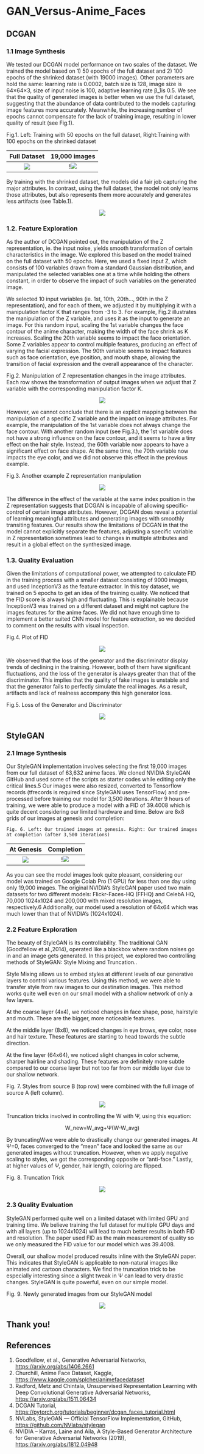 # GAN_Versus-Anime_Faces

## DCGAN

### 1.1 Image Synthesis
We tested our DCGAN model performance on two scales of the dataset. We trained the model based on 1) 50 epochs of the full dataset and 2) 100 epochs of the shrinked dataset (with 19000 images). Other parameters are hold the same: learning rate is 0.0002, batch size is 128, image size is 64×64×3, size of input noise is 100, adaptive learning rate β_1is 0.5. We see that the quality of generated images is better when we use the full dataset, suggesting that the abundance of data contributed to the models capturing image features more accurately. Meanwhile, the increasing number of epochs cannot compensate for the lack of training image, resulting in lower quality of result (see Fig.1).

Fig.1. Left: Training with 50 epochs on the full dataset, Right:Training with 100 epochs on the shrinked dataset

Full Dataset               |  19,000 images
:-------------------------:|:-------------------------:
![](https://github.com/mthnguyener/GAN_Versus-Anime_Faces/blob/main/Results/DCGAN/training_50epochs_full.png) | !![](https://github.com/mthnguyener/GAN_Versus-Anime_Faces/blob/main/Results/DCGAN/training_100epochs_19000.png)

By training with the shrinked dataset, the models did a fair job capturing the major attributes. In contrast, using the full dataset, the model not only learns those attributes, but also represents them more accurately and generates less artifacts (see Table.1).

<div style="text-align:center"><img src="https://github.com/mthnguyener/GAN_Versus-Anime_Faces/blob/main/Results/DCGAN/DCGAN_Table.png" /></div>

### 1.2. Feature Exploration
As the author of DCGAN pointed out, the manipulation of the Z representation, ie. the input noise, yields smooth transformation of certain characteristics in the image. We explored this based on the model trained on the full dataset with 50 epochs. Here, we used a fixed input Z, which consists of 100 variables drawn from a standard Gaussian distribution, and manipulated the selected variables one at a time while holding the others constant, in order to observe the impact of such variables on the generated image.

We selected 10 input variables (ie. 1st, 10th, 20th…, 90th in the Z representation), and for each of them, we adjusted it by multiplying it with a manipulation factor K that ranges from -3 to 3. For example, Fig.2 illustrates the manipulation of the Z variable, and uses it as the input to generate an image. For this random input, scaling the 1st variable changes the face contour of the anime character, making the width of the face shrink as K increases. Scaling the 20th variable seems to impact the face orientation. Some Z variables appear to control multiple features, producing an effect of varying the facial expression. The 90th variable seems to impact features such as face orientation, eye position, and mouth shape, allowing the transition of facial expression and the overall appearance of the character.

Fig.2. Manipulation of Z representation changes in the image attributes. Each row shows the transformation of output images when we adjust that Z variable with the corresponding manipulation factor K. 

<div style="text-align:center"><img src="https://github.com/mthnguyener/GAN_Versus-Anime_Faces/blob/main/Results/DCGAN/Z_manipulation.png" /></div>

However, we cannot conclude that there is an explicit mapping between the manipulation of a specific Z variable and the impact on image attributes. For example, the manipulation of the 1st variable does not always change the face contour. With another random input (see Fig.3.), the 1st variable does not have a strong influence on the face contour, and it seems to have a tiny effect on the hair style. Instead, the 60th variable now appears to have a significant effect on face shape. At the same time, the 70th variable now impacts the eye color, and we did not observe this effect in the previous example.
 
Fig.3. Another example Z representation manipulation

<div style="text-align:center"><img src="https://github.com/mthnguyener/GAN_Versus-Anime_Faces/blob/main/Results/DCGAN/Z_manipulation2.png" /></div>

The difference in the effect of the variable at the same index position in the Z representation suggests that DCGAN is incapable of allowing specific-control of certain image attributes. However, DCGAN does reveal a potential of learning meaningful attributes and generating images with smoothly transiting features. Our results show the limitations of DCGAN in that the model cannot explicitly separate the features, adjusting a specific variable in Z representation sometimes lead to changes in multiple attributes and result in a global effect on the synthesized image.

### 1.3. Quality Evaluation
Given the limitations of computational power, we attempted to calculate FID in the training process with a smaller dataset consisting of 9000 images, and used InceptionV3 as the feature extractor. In this toy dataset, we trained on 5 epochs to get an idea of the training quality. We noticed that the FID score is always high and fluctuating. This is explainable because InceptionV3 was trained on a different dataset and might not capture the images features for the anime faces. We did not have enough time to implement a better suited CNN model for feature extraction, so we decided to comment on the results with visual inspection.
 
Fig.4. Plot of FID 

<div style="text-align:center"><img src="https://github.com/mthnguyener/GAN_Versus-Anime_Faces/blob/main/Results/DCGAN/DCGAN_FID.png" /></div>

We observed that the loss of the generator and the discriminator display trends of declining in the training. However, both of them have significant fluctuations, and the loss of the generator is always greater than that of the discriminator. This implies that the quality of fake images is unstable and that the generator fails to perfectly simulate the real images. As a result, artifacts and lack of realness accompany this high generator loss. 

 
Fig.5. Loss of the Generator and Discriminator

<div style="text-align:center"><img src="https://github.com/mthnguyener/GAN_Versus-Anime_Faces/blob/main/Results/DCGAN/DCGAN_Loss.png" /></div>

## StyleGAN

### 2.1 Image Synthesis
Our StyleGAN implementation involves selecting the first 19,000 images from our full dataset of 63,632 anime faces. We cloned NVIDIA StyleGAN GitHub and used some of the scripts as starter codes while editing only the critical lines.5 Our images were also resized, converted to Tensorflow records (tfrecords is required since StyleGAN uses TensorFlow) and pre-processed before training our model for 3,500 iterations. After 9 hours of training, we were able to produce a model with a FID of 39.4008 which is quite decent considering our limited hardware and time. Below are 8x8 grids of our images at genesis and completion:

  
	Fig. 6. Left: Our trained images at genesis. Right: Our trained images at completion (after 3,500 iterations)
	
At Genesis                 |  Completion
:-------------------------:|:-------------------------:
![](https://github.com/mthnguyener/GAN_Versus-Anime_Faces/blob/main/Results/StyleGAN/fakes000000_first.png) | !![](https://github.com/mthnguyener/GAN_Versus-Anime_Faces/blob/main/Results/StyleGAN/fakes003500_last.png)

As you can see the model images look quite pleasant, considering our model was trained on Google Colab Pro (1 GPU) for less than one day using only 19,000 images. The original NVIDIA’s StyleGAN paper used two main datasets for two different models: Flickr-Faces-HQ (FFHQ) and CelebA HQ, 70,000 1024x1024 and 200,000 with mixed resolution images, respectively.6 Additionally, our model used a resolution of 64x64 which was much lower than that of NVIDIA’s (1024x1024).

### 2.2 Feature Exploration
The beauty of StyleGAN is its controllability. The traditional GAN (Goodfellow et al.,2014), operated like a blackbox where random noises go in and an image gets generated. In this project, we explored two controlling methods of StyleGAN: Style Mixing and Truncation..

Style Mixing allows us to embed styles at different levels of our generative layers to control various features. Using this method, we were able to transfer style from raw images to our destination images. This method works quite well even on our small model with a shallow network of only a few layers.

At the coarse layer (4x4), we noticed changes in face shape, pose, hairstyle and mouth. These are the bigger, more noticeable features.

At the middle layer (8x8), we noticed changes in eye brows, eye color, nose and hair texture. These features are starting to head towards the subtle direction.

At the fine layer (64x64), we noticed slight changes in color scheme, sharper hairline and shading. These features are definitely more subtle compared to our coarse layer but not too far from our middle layer due to our shallow network.
 
Fig. 7. Styles from source B (top row) were combined with the full image of source A (left column).

<div style="text-align:center"><img src="https://github.com/mthnguyener/GAN_Versus-Anime_Faces/blob/main/Results/StyleGAN/style-mixing2.png" /></div>

Truncation tricks involved in controlling the W with Ψ, using this equation:

<center> W_new=W_avg+Ψ(W-W_avg) </center>

By truncatingWwe were able to drastically change our generated images. At Ψ=0, faces converged to the “mean” face and looked the same as our generated images without truncation. However, when we apply negative scaling to styles, we got the corresponding opposite or “anti-face.” Lastly, at higher values of Ψ, gender, hair length, coloring are flipped.

Fig. 8. Truncation Trick

<div style="text-align:center"><img src="https://github.com/mthnguyener/GAN_Versus-Anime_Faces/blob/main/Results/StyleGAN/truncation.png" /></div>

### 2.3 Quality Evaluation
StyleGAN performed quite well on a limited dataset with limited GPU and training time. We believe training the full dataset for multiple GPU days and with all layers (up to 1024x1024) will lead to much better results in both FID and resolution. The paper used FID as the main measurement of quality so we only measured the FID value for our model which was 39.4008.

Overall, our shallow model produced results inline with the StyleGAN paper. This indicates that StyleGAN is applicable to non-natural images like animated and cartoon characters. We find the truncation trick to be especially interesting since a slight tweak in Ψ can lead to very drastic changes. StyleGAN is quite powerful, even on our simple model.
 
Fig. 9. Newly generated images from our StyleGAN model

<div style="text-align:center"><img src="https://github.com/mthnguyener/GAN_Versus-Anime_Faces/blob/main/Results/StyleGAN/generated_images.png" /></div>

## Thank you!

## References
1.	Goodfellow, et al., Generative Adversarial Networks, https://arxiv.org/abs/1406.2661
2.	Churchill, Anime Face Dataset, Kaggle, https://www.kaggle.com/splcher/animefacedataset
3.	Radford, Metz and Chintala, Unsupervised Representation Learning with Deep Convolutional Generative Adversarial Networks, https://arxiv.org/abs/1511.06434
4.	DCGAN Tutorial, https://pytorch.org/tutorials/beginner/dcgan_faces_tutorial.html
5.	NVLabs, StyleGAN — Official TensorFlow Implementation, GitHub, https://github.com/NVlabs/stylegan
6.	NVIDIA – Karras, Laine and Aila, A Style-Based Generator Architecture for Generative Adversarial Networks (2019), https://arxiv.org/abs/1812.04948
